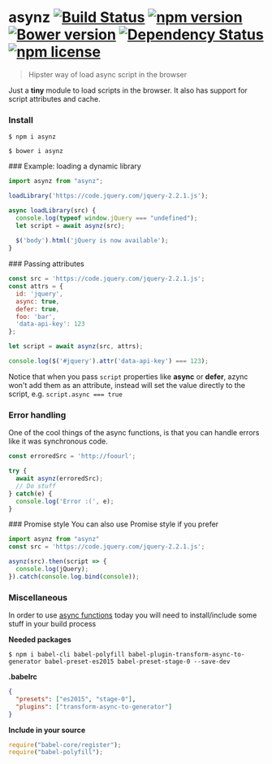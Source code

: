 # asynz [![Build Status](https://travis-ci.org/zzarcon/asynz.svg?branch=master)](https://travis-ci.org/zzarcon/asynz) [![npm version](https://badge.fury.io/js/asynz.svg)](https://badge.fury.io/js/asynz) [![Bower version](https://badge.fury.io/bo/asynz.svg)](http://badge.fury.io/bo/asynz) [![Dependency Status](https://david-dm.org/zzarcon/asynz.svg)](https://david-dm.org/zzarcon/asynz) [![npm license](https://img.shields.io/npm/l/awesome-badges.svg)](https://www.npmjs.org/package/awesome-badges)
  > Hipster way of load async script in the browser

Just a **tiny** module to load scripts in the browser. It also has support for script attributes and cache.

### Install
`$ npm i asynz`

`$ bower i asynz`

### Example: loading a dynamic library

```javascript
import asynz from "asynz";

loadLibrary('https://code.jquery.com/jquery-2.2.1.js');

async loadLibrary(src) {
  console.log(typeof window.jQuery === "undefined");
  let script = await asynz(src);
  
  $('body').html('jQuery is now available');
}
```

### Passing attributes
```javascript
const src = 'https://code.jquery.com/jquery-2.2.1.js';
const attrs = {
  id: 'jquery',
  async: true,
  defer: true,
  foo: 'bar',
  'data-api-key': 123
};

let script = await asynz(src, attrs);

console.log($('#jquery').attr('data-api-key') === 123);
```

Notice that when you pass `script` properties like **async** or **defer**, azync won't add them as an attribute, instead will set the value directly to the script, e.g. `script.async === true`


### Error handling
One of the cool things of the async functions, is that you can handle errors like it was synchronous code.

```javascript
const erroredSrc = 'http://foourl';

try {
  await asynz(erroredSrc);
  // Do stuff
} catch(e) {
  console.log('Error :(', e);
}
```

### Promise style
You can also use Promise style if you prefer

```javascript
import asynz from "asynz"
const src = 'https://code.jquery.com/jquery-2.2.1.js';

asynz(src).then(script => {
  console.log(jQuery);
}).catch(console.log.bind(console));
```

### Miscellaneous

In order to use [async functions](https://ponyfoo.com/articles/understanding-javascript-async-await) today you will need to install/include some stuff in your build process

**Needed packages**
```
$ npm i babel-cli babel-polyfill babel-plugin-transform-async-to-generator babel-preset-es2015 babel-preset-stage-0 --save-dev
```

**.babelrc**
```json
{
  "presets": ["es2015", "stage-0"],
  "plugins": ["transform-async-to-generator"]
}
```

**Include in your source**
```javascript
require("babel-core/register");
require("babel-polyfill");
```

